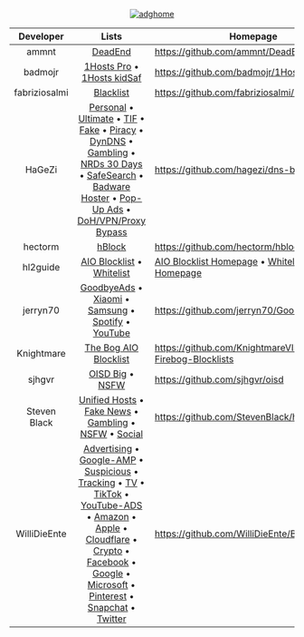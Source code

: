 <div align="center">

[![adghome](https://github.com/KnightmareVIIVIIXC/bigaioblocklist/assets/114373431/8ac66069-e240-48fb-8ab3-5eb97b4eb72f)
](https://github.com/AdguardTeam/AdguardHome)

| Developer | Lists | Homepage |
|:---:|:---:|---|
| ammnt | [DeadEnd](https://raw.githubusercontent.com/ammnt/DeadEnd/main/filter.txt) | https://github.com/ammnt/DeadEnd |
| badmojr | [1Hosts Pro](https://o0.pages.dev/Pro/adblock.txt) • [1Hosts kidSaf](https://badmojr.gitlab.io/addons_1hosts/kidSaf/adblock.txt) | https://github.com/badmojr/1Hosts |
| fabriziosalmi | [Blacklist](https://github.com/fabriziosalmi/blacklists/releases/download/latest/blacklist.txt) | https://github.com/fabriziosalmi/blacklists |
| HaGeZi | [Personal](https://github.com/hagezi/dns-blocklists/blob/main/adblock/personal.txt) • [Ultimate](https://raw.githubusercontent.com/hagezi/dns-blocklists/main/adblock/ultimate.txt) • [TIF](https://raw.githubusercontent.com/hagezi/dns-blocklists/main/adblock/tif.txt) • [Fake](https://raw.githubusercontent.com/hagezi/dns-blocklists/main/adblock/fake.txt) • [Piracy](https://raw.githubusercontent.com/hagezi/dns-blocklists/main/adblock/anti.piracy.txt) • [DynDNS](https://raw.githubusercontent.com/hagezi/dns-blocklists/main/adblock/dyndns.txt) • [Gambling](https://raw.githubusercontent.com/hagezi/dns-blocklists/main/adblock/gambling.txt) • [NRDs 30 Days](https://raw.githubusercontent.com/hagezi/dns-blocklists/main/adblock/nrds.30.txt) • [SafeSearch](https://raw.githubusercontent.com/hagezi/dns-blocklists/main/adblock/nosafesearch.txt) • [Badware Hoster](https://raw.githubusercontent.com/hagezi/dns-blocklists/main/adblock/hoster.txt) • [Pop-Up Ads](https://raw.githubusercontent.com/hagezi/dns-blocklists/main/adblock/popupads.txt) • [DoH/VPN/Proxy Bypass](https://raw.githubusercontent.com/hagezi/dns-blocklists/main/adblock/doh-vpn-proxy-bypass.txt) | https://github.com/hagezi/dns-blocklists |
| hectorm | [hBlock](https://hblock.molinero.dev/hosts_adblock.txt) | https://github.com/hectorm/hblock |
| hl2guide | [AIO Blocklist](https://raw.githubusercontent.com/hl2guide/AdGuard-Home-AIO-List/main/aio_blocklist_final.txt) • [Whitelist](https://github.com/hl2guide/AdGuard-Home-Whitelist/blob/main/whitelist.txt) | [AIO Blocklist Homepage](https://github.com/hl2guide/AdGuard-Home-AIO-List) • [Whitelist Homepage](https://github.com/hl2guide/AdGuard-Home-Whitelist) |
| jerryn70 | [GoodbyeAds](https://raw.githubusercontent.com/jerryn70/GoodbyeAds/master/Formats/GoodbyeAds-AdBlock-Filter.txt) • [Xiaomi](https://raw.githubusercontent.com/jerryn70/GoodbyeAds/master/Extension/GoodbyeAds-Xiaomi-Extension.txt) • [Samsung](https://raw.githubusercontent.com/jerryn70/GoodbyeAds/master/Extension/GoodbyeAds-Samsung-AdBlock.txt) • [Spotify](https://raw.githubusercontent.com/jerryn70/GoodbyeAds/master/Extension/GoodbyeAds-Spotify-AdBlock.txt) • [YouTube](https://raw.githubusercontent.com/jerryn70/GoodbyeAds/master/Extension/GoodbyeAds-YouTube-AdBlock.txt)| https://github.com/jerryn70/GoodbyeAds |
| Knightmare | [The Bog AIO Blocklist](https://raw.githubusercontent.com/KnightmareVIIVIIXC/AIO-Firebog-Blocklists/main/hostslists/aiofirebog.txt) | https://github.com/KnightmareVIIVIIXC/AIO-Firebog-Blocklists |
| sjhgvr | [OISD Big](https://raw.githubusercontent.com/sjhgvr/oisd/main/oisd_big.txt) • [NSFW](https://raw.githubusercontent.com/sjhgvr/oisd/main/oisd_nsfw.txt) | https://github.com/sjhgvr/oisd |
| Steven Black | [Unified Hosts](https://raw.githubusercontent.com/StevenBlack/hosts/master/hosts) • [Fake News](https://raw.githubusercontent.com/StevenBlack/hosts/master/alternates/fakenews-only/hosts) • [Gambling](https://raw.githubusercontent.com/StevenBlack/hosts/master/alternates/gambling-only/hosts) • [NSFW](https://raw.githubusercontent.com/StevenBlack/hosts/master/alternates/porn-only/hosts) • [Social](https://raw.githubusercontent.com/StevenBlack/hosts/master/alternates/social-only/hosts) | https://github.com/StevenBlack/hosts |
| WilliDieEnte | [Advertising](https://ente.dev/api/blocklist/advertising-hosts) • [Google-AMP](https://ente.dev/api/blocklist/google-amp-hosts) • [Suspicious](https://ente.dev/api/blocklist/suspicious-hosts) • [Tracking](https://ente.dev/api/blocklist/tracking-hosts) • [TV](https://ente.dev/api/blocklist/tv-hosts) • [TikTok](https://ente.dev/api/blocklist/tiktok-hosts) • [YouTube-ADS](https://ente.dev/api/blocklist/youtube-advertising-hosts) • [Amazon](https://ente.dev/api/blocklist/amazon-hosts) • [Apple](https://ente.dev/api/blocklist/apple-hosts) • [Cloudflare](https://ente.dev/api/blocklist/cloudflare-hosts) • [Crypto](https://ente.dev/api/blocklist/crypto-hosts) • [Facebook](https://ente.dev/api/blocklist/facebook-hosts) • [Google](https://ente.dev/api/blocklist/google-hosts) • [Microsoft](https://ente.dev/api/blocklist/microsoft-hosts) • [Pinterest](https://ente.dev/api/blocklist/pinterest) • [Snapchat](https://ente.dev/api/blocklist/snapchat-hosts) • [Twitter](https://ente.dev/api/blocklist/twitter-hosts) | https://github.com/WilliDieEnte/BetterBlocklist |

</div>
